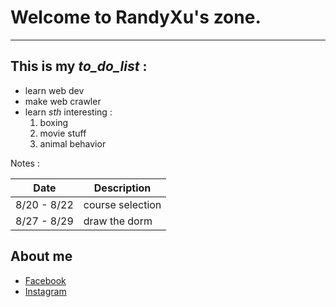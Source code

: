 # Welcome to RandyXu's zone.
---
This is my *to_do_list* :
---
- learn web dev
- make web crawler
- learn *sth* interesting :
  1. boxing
  2. movie stuff
  3. animal behavior
  
Notes :

  Date      |   Description
----------- | ----------------
8/20 - 8/22 | course selection
8/27 - 8/29 | draw the dorm

## About me
- [Facebook](https://www.facebook.com/profile.php?id=100000602042351)
- [Instagram](https://www.instagram.com/hamu1107/)
